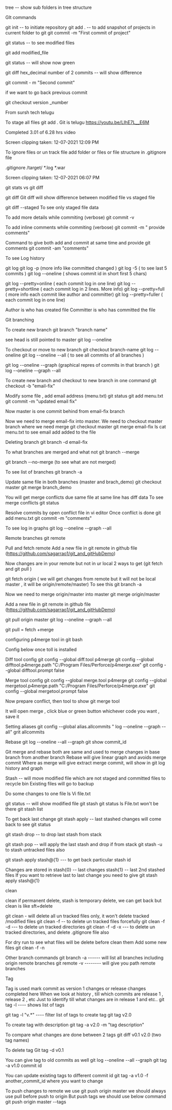 tree -- show sub folders in tree structure

GIt commands

git init -- to initiate repository
git add . -- to add snapshot of projects in current folder to git
git commit -m "First commit of project"

git status -- to see modified files

git add modified_file

git status -- will show now green

git diff hex_decimal number of 2 commits -- will show difference

git commit - m "Second commit"

if we want to go back previous commit

git checkout version _number

From sursh tech telugu

To stage all files
git add .
Git is telugu
https://youtu.be/LIhE7L__E6M


Completed 3.01 of 6.28 hrs video




Screen clipping taken: 12-07-2021 12:09 PM

To ignore files or un track file add folder or files or file structure in .gitignore file

.gitignore
/target/
*.log
*.war




Screen clipping taken: 12-07-2021 06:07 PM

git stats vs git diff

git diff
Git diff will show difference between modified file vs staged file

git diff --staged
To see only staged file data

To add more details while commiting (verbose)
git commit -v 

To add inline comments while commiting (verbose)
git commit -m " provide comments"

Command to give both add and commit at same time and provide git comments
git commit -am "comments"

To see Log history

git log
git log -p   (more info like committed changed )
git log -5  ( to see last 5 commits )
git log --oneline  ( shows commit id in short first 5 chars)

git log --pretty=online   (  each commit log in one line)
git log --pretty=shortline   (  each commit log in 2 lines. More info)
git log --pretty=full   (  more info each commit like author and committer)
git log --pretty=fuller   (  each commit log in one line)

Author is who has created file
Committer is who has committed the file

Git branching

To create new branch
git branch "branch name"

see head is still pointed to master
git log --oneline

To checkout or move to new branch
git checkout  branch-name
git log --oneline
git log --oneline --all ( to see all commits of all branches )

git log --oneline --graph  (graphical repres of commits in that branch )
git log --oneline --graph --all

To create new branch and checkout to new branch in one command
git checkout  -b  "email-fix"

Modify some file , add email address (menu.txt)
git status
git add menu.txt
git commit -m  "updated email fix"

Now master is one commit behind from email-fix branch

Now we need to merge email-fix into master. We need to checkout master branch where we need merge
git checkout master
git merge email-fix
ls
cat menu.txt to see email add added to the file

Deleting branch
git branch -d email-fix

 
To what branches are merged and what not
git  branch --merge

git  branch --no-merge  (to see what are not merged)

To see list of branches
git branch -a

Update same file in both branches (master and brach_demo)
git checkout master
git merge branch_demo

You will get merge conflicts due same file at same line has diff data
To see merge conflicts
git status

Resolve commits by open conflict file in vi editor
Once conflict is done
git add menu.txt
git commit -m  "comments"

To see log in graphs
git log --oneline --graph --all

Remote branches
git remote

Pull and fetch remote
Add a new file in git remote in github file (https://github.com/sagarrao1/git_and_gitHubDemo)

Now changes are in your remote but not in ur local
2 ways to get (git fetch and git pull )

git fetch origin ( we will get changes from remote but it will not be local master , it will be origin/remote/master)
To see this 
git branch -a

Now we need to merge origin/master into master
git merge origin/master

Add a new file in git remote in github file (https://github.com/sagarrao1/git_and_gitHubDemo)

git pull origin master
git log --oneline --graph --all

git pull = fetch +merge

configuring p4merge tool in git bash

Config below once toll is installed

Diff tool config
git config --global diff.tool p4merge
git config --global difftool.p4merge.path "C:/Program Files/Perforce/p4merge.exe"
git config --global difftool.prompt false

Merge tool config
git config --global merge.tool p4merge
git config --global mergetool.p4merge.path "C:/Program Files/Perforce/p4merge.exe"
git config --global mergetool.prompt false


Now prepare conflict, then tool to show
git merge tool

It will open merge , click blue or green button whichever code you want , save it

Setting aliases
git config --global alias.allcommits " log --oneline --graph --all"
grit allcommits

Rebase
git log --oneline --all --graph
git show commit_id

Git merge and rebase both are same and used to merge changes in base branch from another branch
Rebase will give linear graph and avoids merge commit Where as merge will give extract merge commit, will show in git log history and graph 


Stash -- will move modified file which are not staged and committed files to recycle bin
Existing files will go to backup

Do some changes to one file
ls 
Vi file.txt

git status   -- will show modified file
git stash
git status
ls   File.txt won't be there
git stash list

To get back last change
git stash apply  --  last stashed changes will come back to see git status

git stash drop  -- to drop last stash from stack


git stash pop   -- will apply the last stash and drop if from stack
git stash -u   to stash untracked files also

git stash apply stash@{1}  --- to get back particular stash id

Changes are stored in stash{0} -- last changes stash{1} -- last 2nd stashed files
If you want to retrieve last to last change you need to give git stash apply stash@{1}

clean

clean if permanent delete, stash is temporary delete, we can get back but clean is like sft+delete

git clean - will delete all un tracked files only, it won't delete tracked /modified files
git clean -f   -- to delete un tracked files forcefully
git clean -f -d   --- to delete un tracked directories
git clean -f -d -x   --- to delete un tracked directories, and delete .gitignore file also

For dry run to see what files will be delete before clean them
Add some new files
git clean -f -n


Other branch commands
git branch -a   ------ will list all branches including origin remote branches
git remote -v   -------- will give you path remote branches

Tag

Tag is used mark commit as version 1 changes or release changes completed here
When we look at history , till which commits are release 1 , release 2 , etc
Just to identify till what changes are in release 1 and etc..
git tag -l   ---- shows list of tags

git tag -l "v.*"  ---- filter list of tags
to create tag
git tag v2.0

To create tag with description
git tag -a v2.0 -m "tag description"

To compare what changes are done between 2 tags
git diff v0.1 v2.0  (two tag names)

To delete tag
Git tag -d v0.1

You can give tag to old commits as well
git log --oneline --all --graph
git tag -a v1.0 commit id

You can update existing tags to different commit id
git tag -a v1.0 -f another_commit_id where you want to change

To push changes to remote we use
git push origin master    we should always use pull before push to origin 
But push tags we should use below command
git push origin master --tags







